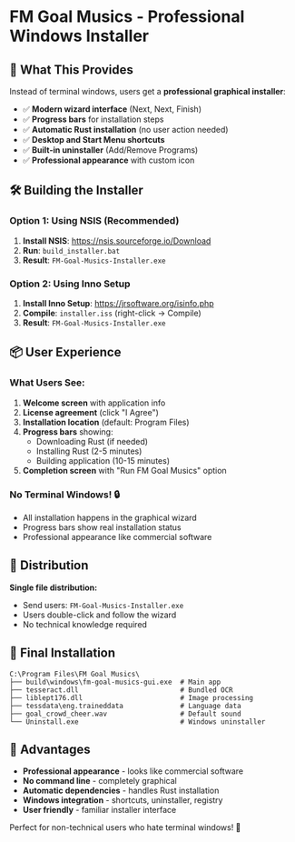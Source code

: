 # FM Goal Musics - Professional Windows Installer

## 🎯 What This Provides

Instead of terminal windows, users get a **professional graphical installer**:

- ✅ **Modern wizard interface** (Next, Next, Finish)
- ✅ **Progress bars** for installation steps
- ✅ **Automatic Rust installation** (no user action needed)
- ✅ **Desktop and Start Menu shortcuts**
- ✅ **Built-in uninstaller** (Add/Remove Programs)
- ✅ **Professional appearance** with custom icon

## 🛠️ Building the Installer

### Option 1: Using NSIS (Recommended)

1. **Install NSIS**: https://nsis.sourceforge.io/Download
2. **Run**: `build_installer.bat`
3. **Result**: `FM-Goal-Musics-Installer.exe`

### Option 2: Using Inno Setup

1. **Install Inno Setup**: https://jrsoftware.org/isinfo.php
2. **Compile**: `installer.iss` (right-click → Compile)
3. **Result**: `FM-Goal-Musics-Installer.exe`

## 📦 User Experience

### What Users See:
1. **Welcome screen** with application info
2. **License agreement** (click "I Agree")
3. **Installation location** (default: Program Files)
4. **Progress bars** showing:
   - Downloading Rust (if needed)
   - Installing Rust (2-5 minutes)
   - Building application (10-15 minutes)
5. **Completion screen** with "Run FM Goal Musics" option

### No Terminal Windows! 🔒
- All installation happens in the graphical wizard
- Progress bars show real installation status
- Professional appearance like commercial software

## 🎯 Distribution

**Single file distribution:**
- Send users: `FM-Goal-Musics-Installer.exe`
- Users double-click and follow the wizard
- No technical knowledge required

## 📁 Final Installation

```
C:\Program Files\FM Goal Musics\
├── build\windows\fm-goal-musics-gui.exe  # Main app
├── tesseract.dll                         # Bundled OCR
├── liblept176.dll                        # Image processing
├── tessdata\eng.traineddata              # Language data
├── goal_crowd_cheer.wav                  # Default sound
└── Uninstall.exe                         # Windows uninstaller
```

## 🚀 Advantages

- **Professional appearance** - looks like commercial software
- **No command line** - completely graphical
- **Automatic dependencies** - handles Rust installation
- **Windows integration** - shortcuts, uninstaller, registry
- **User friendly** - familiar installer interface

Perfect for non-technical users who hate terminal windows! 🎉
